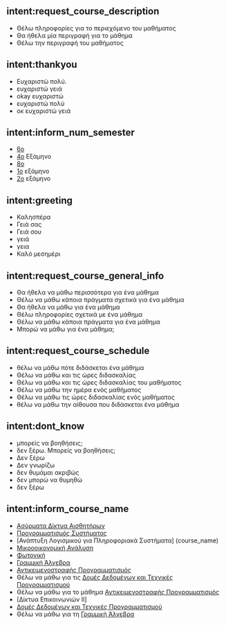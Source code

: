 ## intent:request_course_description
- Θέλω πληροφορίες για το περιεχόμενο του μαθήματος
- Θα ήθελα μία περιγραφή για το μάθημα
- Θέλω την περιγραφή του μαθήματος

## intent:thankyou
- Ευχαριστώ πολύ.
- ευχαριστώ γειά
- okay ευχαριστώ
- ευχαριστώ πολύ
- οκ ευχαριστώ γειά

## intent:inform_num_semester
- [6ο](num_semester)
- [4ο](num_semester) Εξάμηνο
- [8ο](num_semester)
- [1ο](num_semester) εξάμηνο
- [2ο](num_semester) εξάμηνο

## intent:greeting
- Καλησπέρα
- Γειά σας
- Γειά σου
- γειά
- γεια
- Καλό μεσημέρι

## intent:request_course_general_info
- Θα ήθελα να μάθω περισσότερα για ένα μάθημα
- Θέλω να μάθω κάποια πράγματα σχετικά για ένα μάθημα
- Θα ήθελα να μάθω για ένα μάθημα
- Θέλω πληροφορίες σχετικά με ένα μάθημα
- Θέλω να μάθω κάποια πράγματα για ένα μάθημα
- Μπορώ να μάθω για ένα μάθημα;

## intent:request_course_schedule
- θέλω να μάθω πότε διδάσκεται ένα μάθημα
- Θέλω να μάθω και τις ώρες διδασκαλίας
- Θέλω να μάθω και τις ώρες διδασκαλίας του μαθήματος
- Θέλω να μάθω την ημέρα ενός μαθήματος
- Θέλω να μάθω τις ώρες διδασκαλίας ενός μαθήματος
- θέλω να μάθω την αίθουσα που διδάσκεται ένα μάθημα

## intent:dont_know
- μπορείς να βοηθήσεις;
- δεν ξέρω. Μπορείς να βοηθήσεις;
- Δεν ξέρω
- Δεν γνωρίζω
- δεν θυμάμαι ακριβώς
- δεν μπορώ να θυμηθώ
- δεν ξέρω

## intent:inform_course_name
- [Ασύρματα Δίκτυα Αισθητήρων](course_name)
- [Προγραμματισμός Συστήματος](course_name)
- [Ανάπτυξη Λογισμικού για Πληροφοριακά Συστήματα] (course_name)
- [Μικροοικονομική Ανάλυση](course_name)
- [Φωτονική](course_name)
- [Γραμμική Άλγεβρα](course_name)
- [Αντικειμενοστραφής Προγραμματισμός](course_name)
- Θέλω να μάθω για τις [Δομές Δεδομένων και Τεχνικές Προγραμματισμού](course_name)
- Θέλω να μάθω για το μάθημα [Αντικειμενοστραφής Προγραμματισμός](course_name)
- [Δίκτυα Επικοινωνιών II]
- [Δομές Δεδομένων και Τεχνικές Προγραμματισμού](course_name)
- Θέλω να μάθω για τη [Γραμμική Άλγεβρα](course_name)
